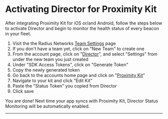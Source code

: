 # Activating Director for Proximity Kit

After integrating Proximity Kit for iOS or/and Android, follow the steps below to activate Director and begin to monitor the health status of every beacon in your fleet.

1. Visit the the Radius Networks [Team Settings](https://account.radiusnetworks.com/teams) page
2. If you don't have a team yet, click on "New Team" to create one
3. From the account page, click on "[Director](https://director.radiusnetworks.com/)", and select "Settings" from under the new team you just created
4. Under "SDK Access Tokens", click on "Generate Token"
5. Copy the newly generated token
6. Go back to the accounts home page and click on "[Proximity Kit](https://proximitykit.radiusnetworks.com/)"
1. Navigate to your kit and click "Edit Kit"
8. Paste the "Status Token" you copied from Director
9. Click save

You are done! Next time your app syncs with Proximity Kit, Director Status Monitoring will be automatically enabled.

---
